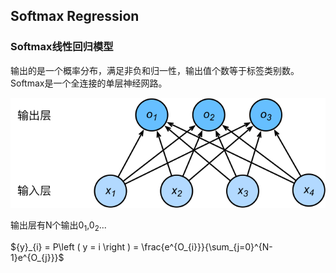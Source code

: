 ## Softmax Regression 



### Softmax线性回归模型

输出的是一个概率分布，满足非负和归一性，输出值个数等于标签类别数。Softmax是一个全连接的单层神经网路。

![img](../Images/3.4_softmaxreg.svg)

输出层有N个输出$0_{1}$,$0_{2}$...

${y}_{i} = P\left ( y = i \right ) = \frac{e^{O_{i}}}{\sum_{j=0}^{N-1}e^{O_{j}}}$

